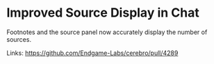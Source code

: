 # Improved Source Display in Chat

Footnotes and the source panel now accurately display the number of sources.

Links:
https://github.com/Endgame-Labs/cerebro/pull/4289
